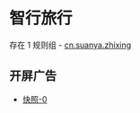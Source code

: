 # 智行旅行

存在 1 规则组 - [cn.suanya.zhixing](/src/apps/cn.suanya.zhixing.ts)

## 开屏广告

- [快照-0](https://gkd-kit.songe.li/import/12739122)
